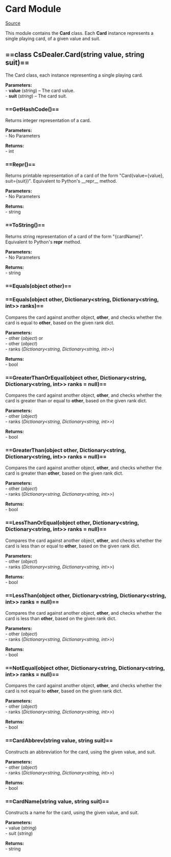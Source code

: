# Card Module

[Source](https://github.com/AaronL87/CsDealer/blob/master/CsDealer/Card.cs)

This module contains the  **Card**  class. Each  **Card**  instance represents a single playing card, of a given value and suit.

## ==class CsDealer.Card(string value, string suit)==

The Card class, each instance representing a single playing card.

**Parameters:**<br>\-   **value**  (_string_) – The card value.<br>\-   **suit**  (_string_) – The card suit.

### ==GetHashCode()==

Returns integer representation of a card.

**Parameters:**<br>\-   No Parameters

**Returns:**<br>\-   int

### ==Repr()==

Returns printable representation of a card of the form "Card(value={value}, suit={suit})". Equivalent to Python's \_\_repr\_\_ method.

**Parameters:**<br>\-   No Parameters

**Returns:**<br>\-   string

### ==ToString()==

Returns string representation of a card of the form "{cardName}". Equivalent to Python's __repr__ method.

**Parameters:**<br>\-   No Parameters

**Returns:**<br>\-   string

### ==Equals(object other)==
### ==Equals(object other, Dictionary<string, Dictionary<string, int>> ranks)==

Compares the card against another object,  **other**, and checks whether the card is equal to  **other**, based on the given rank dict.

**Parameters:**<br>\-   other (_object_) 
or<br>\-   other (_object_)<br>\-   ranks (_Dictionary<string, Dictionary<string, int>>_)

**Returns:**<br>\-   bool

### ==GreaterThanOrEqual(object other, Dictionary<string, Dictionary<string, int>> ranks = null)==

Compares the card against another object,  **other**, and checks whether the card is greater than or equal to  **other**, based on the given rank dict.

**Parameters:**<br>\-   other (_object_)<br>\-   ranks (_Dictionary<string, Dictionary<string, int>>_)

**Returns:**<br>\-   bool

### ==GreaterThan(object other, Dictionary<string, Dictionary<string, int>> ranks = null)==

Compares the card against another object,  **other**, and checks whether the card is greater than  **other**, based on the given rank dict.

**Parameters:**<br>\-   other (_object_)<br>\-   ranks (_Dictionary<string, Dictionary<string, int>>_)

**Returns:**<br>\-   bool

### ==LessThanOrEqual(object other, Dictionary<string, Dictionary<string, int>> ranks = null)==

Compares the card against another object,  **other**, and checks whether the card is less than or equal to  **other**, based on the given rank dict.

**Parameters:**<br>\-   other (_object_)<br>\-   ranks (_Dictionary<string, Dictionary<string, int>>_)

**Returns:**<br>\-   bool

### ==LessThan(object other, Dictionary<string, Dictionary<string, int>> ranks = null)==

Compares the card against another object,  **other**, and checks whether the card is less than  **other**, based on the given rank dict.

**Parameters:**<br>\-   other (_object_)<br>\-   ranks (_Dictionary<string, Dictionary<string, int>>_)

**Returns:**<br>\-   bool

### ==NotEqual(object other, Dictionary<string, Dictionary<string, int>> ranks = null)==
Compares the card against another object,  **other**, and checks whether the card is not equal to  **other**, based on the given rank dict.

**Parameters:**<br>\-   other (_object_)<br>\-   ranks (_Dictionary<string, Dictionary<string, int>>_)

**Returns:**<br>\-   bool

### ==CardAbbrev(string value, string suit)==
Constructs an abbreviation for the card, using the given value, and suit.

**Parameters:**<br>\-   other (_object_)<br>\-   ranks (_Dictionary<string, Dictionary<string, int>>_)

**Returns:**<br>\-   bool

### ==CardName(string value, string suit)==
Constructs a name for the card, using the given value, and suit.

**Parameters:**<br>\-   value (_string_)<br>\-   suit (_string_)

**Returns:**<br>\-   string
